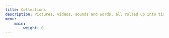 ```yaml
---
title: Collections
description: Pictures, videos, sounds and words, all rolled up into tidy little bundles.
menu:
    main:
        weight: 0
---
```

